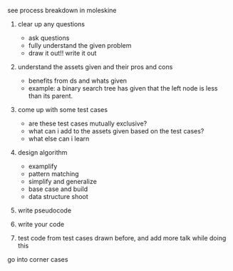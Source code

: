 


see process breakdown in moleskine
1. clear up any questions
	* ask questions
	* fully understand the given problem
	* draw it out!! write it out

2. understand the assets given and their pros and cons
	* benefits from ds and whats given
	* example: a binary search tree has given that the left node is less than its parent.

3. come up with some test cases
	* are these test cases mutually exclusive?
	* what can i add to the assets given based on the test cases?
	* what else can i learn

4. design algorithm
	* examplify
	* pattern matching
	* simplify and generalize
	* base case and build
	* data structure shoot
	
5. write pseudocode

6. write your code

7. test code from test cases drawn before, and add more
talk while doing this

go into corner cases
